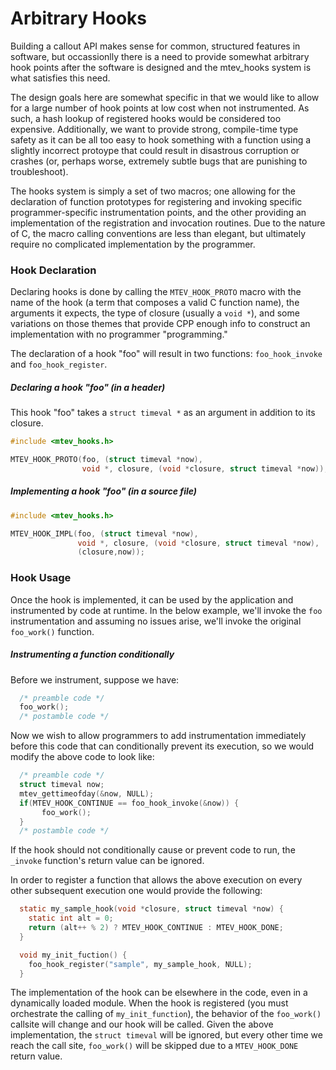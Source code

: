 # Arbitrary Hooks

Building a callout API makes sense for common, structured
features in software, but occassionlly there is a need to provide
somewhat arbitrary hook points after the software is designed
and the mtev\_hooks system is what satisfies this need.

The design goals here are somewhat specific in that we
would like to allow for a large number of hook points at low cost
when not instrumented.  As such, a hash lookup of registered hooks
would be considered too expensive.  Additionally, we want to provide
strong, compile-time type safety as it can be all too easy to hook
something with a function using a slightly incorrect protoype that
could result in disastrous corruption or crashes (or, perhaps worse,
extremely subtle bugs that are punishing to troubleshoot).

The hooks system is simply a set of two macros; one allowing
for the declaration of function prototypes for registering and invoking
specific programmer-specific instrumentation points, and the other
providing an implementation of the registration and invocation
routines.  Due to the nature of C, the macro calling conventions are
less than elegant, but ultimately require no complicated implementation
by the programmer.

### Hook Declaration

Declaring hooks is done by calling the `MTEV_HOOK_PROTO` macro with
the name of the hook (a term that composes a valid C function name),
the arguments it expects, the type of closure (usually a `void *`),
and some variations on those themes that provide CPP enough info
to construct an implementation with no programmer "programming."

The declaration of a hook "foo" will result in two functions:
`foo_hook_invoke` and `foo_hook_register`.

##### Declaring a hook "foo" (in a header)

This hook "foo" takes a `struct timeval *` as an argument in addition
to its closure.
```c
#include <mtev_hooks.h>

MTEV_HOOK_PROTO(foo, (struct timeval *now),
                void *, closure, (void *closure, struct timeval *now));
```

##### Implementing a hook "foo" (in a source file)

```c
#include <mtev_hooks.h>

MTEV_HOOK_IMPL(foo, (struct timeval *now),
               void *, closure, (void *closure, struct timeval *now),
               (closure,now));
```

### Hook Usage

Once the hook is implemented, it can be used by the application
and instrumented by code at runtime. In the below example, we'll
invoke the `foo` instrumentation and assuming no issues arise,
we'll invoke the original `foo_work()` function.

##### Instrumenting a function conditionally

Before we instrument, suppose we have:

```c
  /* preamble code */
  foo_work();
  /* postamble code */
```

Now we wish to allow programmers to add instrumentation
immediately before this code that can conditionally prevent its
execution, so we would modify the above code to look like:

```c
  /* preamble code */
  struct timeval now;
  mtev_gettimeofday(&now, NULL);
  if(MTEV_HOOK_CONTINUE == foo_hook_invoke(&now)) {
       foo_work();
  }
  /* postamble code */
```

If the hook should not conditionally cause or prevent code
to run, the `_invoke` function's return value can be ignored.

In order to register a function that allows the above execution
on every other subsequent execution one would provide the following:

```c
  static my_sample_hook(void *closure, struct timeval *now) {
    static int alt = 0;
    return (alt++ % 2) ? MTEV_HOOK_CONTINUE : MTEV_HOOK_DONE;
  }

  void my_init_fuction() {
    foo_hook_register("sample", my_sample_hook, NULL);
  }
``` 

The implementation of the hook can be elsewhere in the code, even
in a dynamically loaded module.  When the hook is registered (you
must orchestrate the calling of `my_init_function`), the behavior of
the `foo_work()` callsite will change and our hook will be called.
Given the above implementation, the `struct timeval` will be ignored,
but every other time we reach the call site, `foo_work()` will be
skipped due to a `MTEV_HOOK_DONE` return value.
